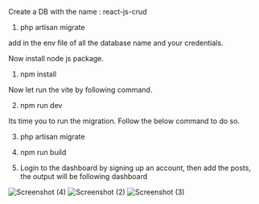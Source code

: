 Create a DB with the name : react-js-crud

1. php artisan migrate 

add in the env file of all the database name and your credentials. 





Now install node js package.

1. npm install

Now let run the vite by following command.

2. npm run dev

Its time you to run the migration. Follow the below command to do so.

3. php artisan migrate

4. npm run build

5. Login to the dashboard by signing up an account, then add the posts, the output will be following dashboard

![Screenshot (4)](https://user-images.githubusercontent.com/27700240/201709729-361850b3-102d-407e-8ec3-f64b389fbad0.png)
![Screenshot (2)](https://user-images.githubusercontent.com/27700240/201709731-dfc8004e-747c-4a94-a825-0eb4f277799a.png)
![Screenshot (3)](https://user-images.githubusercontent.com/27700240/201709733-a991dd76-5a3a-410c-ac86-138ea4e89988.png)
